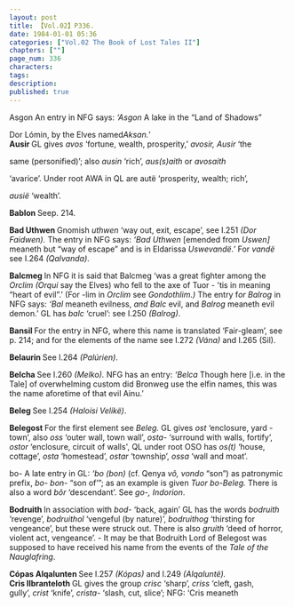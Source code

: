 ```yaml
---
layout: post
title: 【Vol.02】P336.
date: 1984-01-01 05:36
categories: ["Vol.02 The Book of Lost Tales II"]
chapters: [""]
page_num: 336
characters: 
tags: 
description: 
published: true
---
```


<p style="text-indent: 0;">
Asgon   An entry in NFG says: <I>‘Asgon</I> A lake in the “Land of Shadows”
</p>

Dor Lómin, by the Elves named<I>Aksan.’<BR></I><B>Ausir    </B>GL gives <I>avos</I> ‘fortune, wealth, prosperity,’ <I>avosir, Ausir</I> ‘the

same   (personified)’;   also   <I>ausin</I>   ‘rich’,   <I>aus(s)aith</I>   or   <I>avosaith</I>

‘avarice’. Under root AWA in QL are autë ‘prosperity, wealth; rich’,

<I>ausië</I> ‘wealth’.

<B>Bablon    </B>Seep. 214.

<B>Bad Uthwen </B>Gnomish <I>uthwen</I> ‘way out, exit, escape’, see I.251 <I>(Dor Faidwen).</I> The entry in NFG says: <I>‘Bad Uthwen</I> [emended from <I>Uswen]</I> meaneth but “way of escape” and is in Eldarissa <I>Uswevandë.’</I> For <I>vandë</I> see I.264 <I>(Qalvanda)</I>.

<B>Balcmeg    </B>In NFG it is said that Balcmeg ‘was a great fighter among the <I>Orclim (Orqui</I> say the Elves) who fell to the axe of Tuor - 'tis in meaning “heart of evil”.’ (For -lim<I></I> in <I>Orclim</I> see <I>Gondothlim.)</I> The entry f<I>or Balrog</I> in NFG says: <I>‘Bal</I> meaneth evilness, <I>and Balc</I> evil, and <I>Balrog</I> meaneth evil demon.’ GL has <I>balc</I> ‘cruel’: see I.250 <I>(Balrog)</I>.

<B>Bansil    </B>For the entry in NFG, where this name is translated ‘Fair-gleam’, see p. 214; and for the elements of the name see I.272 <I>(Vána)</I> and I.265 (Sil).

<B>Belaurin    </B>See I.264 <I>(Palúrien)</I>.

<B>Belcha    </B>See I.260 <I>(Melko).</I> NFG has an entry: <I>‘Belca</I> Though here [i.e. in the Tale] of overwhelming custom did Bronweg use the elfin names, this was the name aforetime of that evil Ainu.’

<B>Beleg    </B>See I.254 <I>(Haloisi Velikë)</I>.

<B>Belegost    </B>For the first element see <I>Beleg.</I> GL gives <I>ost</I> ‘enclosure, yard - town’, also <I>oss</I> ‘outer wall, town wall’, <I>osta-</I> ‘surround with walls, fortify’, <I>ostor</I> ‘enclosure, circuit of walls', QL under root OSO has <I>os(t)</I> ‘house, cottage’, <I>osta</I> ‘homestead’, <I>ostar</I> ‘township’, <I>ossa</I> ‘wall and moat’.

bo-    A late entry in GL: <I>‘bo (bon)</I> (cf. Qenya <I>vô, vondo</I> “son”) as patronymic prefix, <I>bo- bon-</I> “son of’”; as an example is given <I>Tuor bo-Beleg.</I> There is also a word <I>bôr</I> ‘descendant’. See <I>go-, Indorion</I>.

<B>Bodruith    </B>In association with <I>bod-</I> ‘back, again’ GL has the words <I>bodruith</I> ‘revenge’, <I>bodruithol</I> ‘vengeful (by nature)’, <I>bodruithog</I> ‘thirsting for vengeance’, but these were struck out. There is also <I>gruith</I> ‘deed of horror, violent act, vengeance’. - It may be that Bodruith Lord of Belegost was supposed to have received his name from the events of the <I>Tale of the Nauglafring</I>.

<B>Cópas Alqalunten    </B>See I.257 <I>(Kópas)</I> and I.249 <I>(Alqaluntë).<BR></I><B>Cris Ilbranteloth    </B>GL gives the group <I>crisc</I> ‘sharp’, <I>criss</I> ‘cleft, gash,<BR>gully’, <I>crist</I> ‘knife’, <I>crista-</I> ‘slash, cut, slice’; NFG: ‘Cris meaneth

